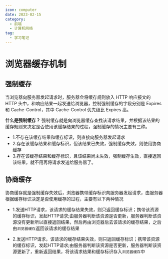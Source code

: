 ```yaml
---
icon: computer
date: 2023-02-15
category:
  - 前端
  - 计算机网络
tag:
  - 学习笔记
---
```


# 浏览器缓存机制

## 强制缓存

当浏览器向服务器发起请求时，服务器会将缓存规则放入 HTTP 响应报文的 HTTP 头中，和响应结果一起发送给浏览器，控制强制缓存的字段分别是 Expires 和 Cache-Control，其中 Cache-Control 优先级比 Expires 高。

**什么是强制缓存？**
强制缓存就是向浏览器缓存查找该请求结果，并根据该结果的缓存规则来决定是否使用该缓存结果的过程，强制缓存的情况主要有三种。

- 1.不存在该缓存结果和缓存标识，则直接向服务器发起请求
- 2.存在该缓存结果和缓存标识，但该结果已失效，强制缓存失效，则使用协商缓存
- 3.存在该缓存结果和缓存标识，且该结果尚未失效，强制缓存生效，直接返回该结果。就不用再将请求发送给服务器了。


## 协商缓存

协商缓存就是强制缓存失效后，浏览器携带缓存标识向服务器发起请求，由服务器根据缓存标识决定是否使用缓存的过程，主要有以下两种情况

- 1.发送HTTP请求，该请求的缓存结果失效，则只返回缓存标识；携带该资源的缓存标识，发起HTTP请求;由服务器判断该资源是否更新，服务器判断该资源没有更新所以直接返回结果，然后再由浏览器后去该请求的缓存结果，之后由`浏览器缓存`返回该请求的缓存结果

- 2.发送HTTP请求，该请求的缓存结果失效，则只返回缓存标识；携带该资源的缓存标识，发起HTTP请求;由服务器判断该资源是否更新，服务器判断该资源更新了，重新返回结果，将该请求结果和缓存标识存入`浏览器缓存`中